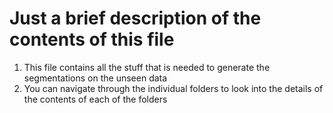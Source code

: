 # Just a brief description of the contents of this file
1. This file contains all the stuff that is needed to generate the segmentations on the unseen data
2. You can navigate through the individual folders to look into the details of the contents of each of the folders